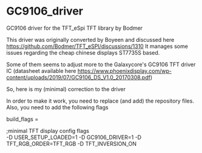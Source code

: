 # GC9106_driver
GC9106 driver for the TFT_eSpi TFT library by Bodmer

This driver was originally converted by Boyeen and discussed here https://github.com/Bodmer/TFT_eSPI/discussions/1310
It manages some issues regarding the cheap chinese displays ST7735S based.

Some of them seems to adjust more to the Galaxycore's GC9106 TFT driver IC
(datasheet available here https://www.phoenixdisplay.com/wp-content/uploads/2019/07/GC9106_DS_V1.0_20170308.pdf)

So, here is my (minimal) correction to the driver

In order to make it work, you need to replace (and add) the repository files.
Also, you need to add the following flags

build_flags =

;minimal TFT display config flags	
	-D USER_SETUP_LOADED=1
	-D GC9106_DRIVER=1
	-D TFT_RGB_ORDER=TFT_RGB
	-D TFT_INVERSION_ON
	

